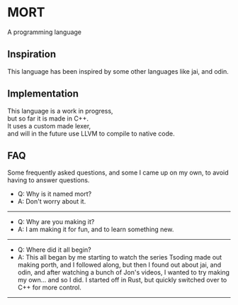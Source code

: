 # MORT 
A programming language 

## Inspiration
This language has been inspired by some other languages like jai, and odin.

## Implementation
This language is a work in progress,  
but so far it is made in C++.  
It uses a custom made lexer,  
and will in the future use LLVM to compile to native code.  

## FAQ
Some frequently asked questions, and some I came up on my own, to avoid having to answer questions.  

- Q: Why is it named mort?  
- A:  Don't worry about it.  
---
- Q:  Why are you making it?  
- A:  I am making it for fun, and to learn something new.  
---
- Q:  Where did it all begin?  
- A:  This all began by me starting to watch the series Tsoding made out making porth, and I followed along, but then I found out about jai, and odin, and after watching a bunch of Jon's videos, I wanted to try making my own... and so I did. I started off in Rust, but quickly switched over to C++ for more control.  
---
